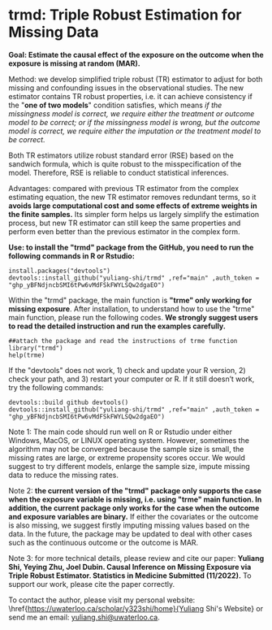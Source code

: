 # trmd: Triple Robust Estimation for Missing Data
**Goal: Estimate the causal effect of the exposure on the outcome when the exposure is missing at random (MAR).**

Method: we develop simplified triple robust (TR) estimator to adjust for both missing and confounding issues in the observational studies. The new estimator contains TR robust properties, i.e. it can achieve consistency if the "**one of two models**" condition satisfies, which means *if the missingness model is correct, we require either the treatment or outcome model to be correct; or if the missingness model is wrong, but the outcome model is correct, we require either the imputation or the treatment model to be correct.*

Both TR estimators utilize robust standard error (RSE) based on the sandwich formula, which is quite robust to the misspecification of the model. Therefore, RSE is reliable to conduct statistical inferences.

Advantages: compared with previous TR estimator from the complex estimating equation, the new TR estimator removes redundant terms, so it **avoids large computational cost and some effects of extreme weights in the finite samples.** Its simpler form helps us largely simplify the estimation process, but new TR estimator can still keep the same properties and perform even better than the previous estimator in the complex form. 


**Use: to install the "trmd" package from the GitHub, you need to run the following commands in R or Rstudio:**
```
install.packages("devtools")
devtools::install_github("yuliang-shi/trmd" ,ref="main" ,auth_token = "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")
```

Within the "trmd" package, the main function is **"trme" only working for missing exposure**. After installation, to understand how to use the "trme" main function, please run the following codes. **We strongly suggest users to read the detailed instruction and run the examples carefully.**
```
##attach the package and read the instructions of trme function
library("trmd")
help(trme) 
```
If the "devtools" does not work, 1) check and update your R version, 2) check your path, and 3) restart your computer or R. If it still doesn’t work, try the following commands:
```
devtools::build github devtools()
devtools::install_github("yuliang-shi/trmd" ,ref="main" ,auth_token = "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")
```

Note 1: The main code should run well on R or Rstudio under either Windows, MacOS, or LINUX operating system. However, sometimes the algorithm may not be converged because the sample size is small, the missing rates are large, or extreme propensity scores occur. We would suggest to try different models, enlarge the sample size, impute missing data to reduce the missing rates.

Note 2: **the current version of the "trmd" package only supports the case when the exposure variable is missing, i.e. using "trme" main function. In addition, the current package only works for the case when the outcome and exposure variables are binary.** If either the covariates or the outcome is also missing, we suggest firstly imputing missing values based on the data. In the future, the package may be updated to deal with other cases such as the continuous outcome or the outcome is MAR.

Note 3: for more technical details, please review and cite our paper: **Yuliang Shi, Yeying Zhu, Joel Dubin. Causal Inference on Missing Exposure via Triple Robust Estimator. Statistics in Medicine Submitted (11/2022).** To support our work, please cite the paper correctly.

To contact the author, please visit my personal website: \href{https://uwaterloo.ca/scholar/y323shi/home}{Yuliang Shi's Website} or send me an email: yuliang.shi@uwaterloo.ca.
